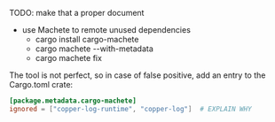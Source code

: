 TODO: make that a proper document
* use Machete to remote unused dependencies
    * cargo install cargo-machete
    * cargo machete --with-metadata
    * cargo machete fix
    
The tool is not perfect, so in case of false positive, add an entry to the Cargo.toml crate:
```toml
[package.metadata.cargo-machete]
ignored = ["copper-log-runtime", "copper-log"]  # EXPLAIN WHY
```